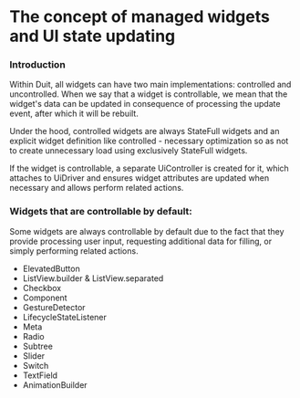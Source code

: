 # The concept of managed widgets and UI state updating

### Introduction

Within Duit, all widgets can have two main implementations: controlled and uncontrolled.
When we say that a widget is controllable, we mean that the widget's data can
be updated in
consequence of processing the update event, after which it will be rebuilt.

Under the hood, controlled widgets are always StateFull widgets and an explicit widget definition
like
controlled - necessary optimization so as not to create unnecessary load using
exclusively StateFull widgets.

If the widget is controllable, a separate UiController is created for it, which
attaches to UiDriver and ensures widget attributes are updated when necessary and allows
perform related actions.

### Widgets that are controllable by default:

Some widgets are always controllable by default due to the fact that they provide
processing user input, requesting additional data for filling, or simply performing
related actions.

- ElevatedButton
- ListView.builder & ListView.separated
- Checkbox
- Component
- GestureDetector
- LifecycleStateListener
- Meta
- Radio
- Subtree
- Slider
- Switch
- TextField
- AnimationBuilder